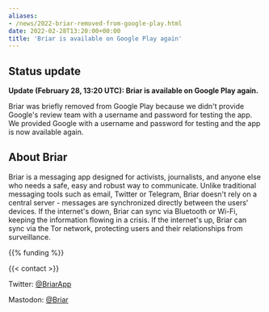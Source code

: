 ```yaml
---
aliases:
- /news/2022-briar-removed-from-google-play.html
date: 2022-02-28T13:20:00+00:00
title: 'Briar is available on Google Play again'
---
```


## Status update

**Update (February 28, 13:20 UTC): Briar is available on Google Play again.**

Briar was briefly removed from Google Play because we didn't provide Google's review team with a username and password for testing the app. We provided Google with a username and password for testing and the app is now available again.

## About Briar

Briar is a messaging app designed for activists, journalists,
and anyone else who needs a safe, easy and robust way to communicate.
Unlike traditional messaging tools such as email, Twitter or Telegram,
Briar doesn't rely on a central server -
messages are synchronized directly between the users' devices.
If the internet's down,
Briar can sync via Bluetooth or Wi-Fi, keeping the information flowing in a crisis.
If the internet's up, Briar can sync via the Tor network, protecting users
and their relationships from surveillance.

{{% funding %}}

{{< contact  >}}

Twitter: [@BriarApp](https://twitter.com/BriarApp)

Mastodon: [@Briar](https://fosstodon.org/@briar)
